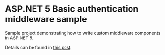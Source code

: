 # ASP.NET 5 Basic authentication middleware sampleSample project demonstrating how to write custom middleware components in ASP.NET 5.Details can be found in [this post](http://dzimchuk.net/post/understanding-aspnet-5-middleware).